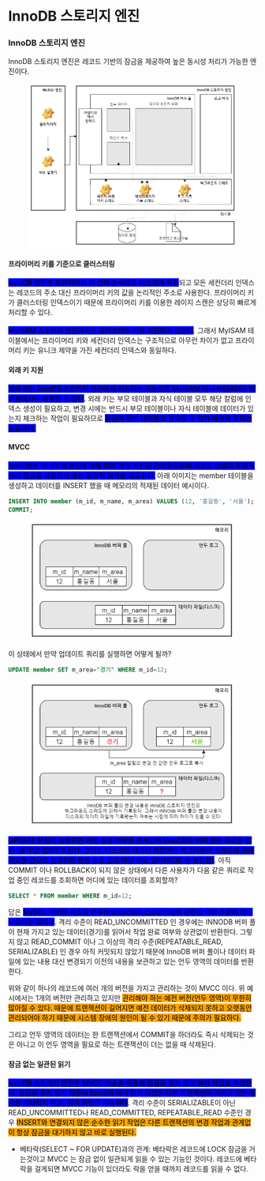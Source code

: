 # InnoDB 스토리지 엔진



### InnoDB 스토리지 엔진

InnoDB 스토리지 엔진은 레코드 기반의 잠금을 제공하여 높은 동시성 처리가 가능한 엔진이다.

<figure><img src="../../.gitbook/assets/gitbook.drawio (3).png" alt=""><figcaption></figcaption></figure>

#### 프라이머리 키를 기준으로 클러스터링

<mark style="background-color:blue;">InnoDB 엔진은 프라이머리 키 값의 순서대로 디스크에 저장</mark>되고 모든 세컨더리 인덱스는 레코드의 주소 대신 프라이머리 키의 값을 논리적인 주소로 사용한다. 프라이머리 키가 클러스터링 인덱스이기 때문에 프라이머리 키를 이용한 레이지 스캔은 상당히 빠르게 처리할 수 있다.\
\
<mark style="background-color:blue;">MyISAM 스토리지 엔진에서는 클러스터링 키를 지원하지 않는다</mark>. 그래서 MyISAM 테이블에서는 프라이머리 키와 세컨더리 인덱스는 구조적으로 아무런 차이가 없고 프라이머리 키는 유니크 제약을 가진 세컨더리 인덱스와 동일하다.



#### 외래 키 지원

<mark style="background-color:blue;">외래 키는 InnoDB 스토리지 엔진에서 지원하는 기능으로 MyISAM 이나 MEMORY 테이블에서는 사용할 수 없다</mark>. 외래 키는 부모 테이블과 자식 테이블 모두 해당 칼럼에 인덱스 생성이 필요하고, 변경 시에는 반드시 부모 테이블이나 자식 테이블에 데이터가 있는지 체크하는 작업이 필요하므로 <mark style="background-color:blue;">잠금이 여러 테이블로 전파될 수 있기 때문에 주의가 필요하다.</mark>



#### MVCC

<mark style="background-color:blue;">InnoDB는 하나의 레코드에 대해 여러 개의 버전을 관리함으로써 레코드 레벨의 트랜잭션과 잠금을 사용하지 않는 일관적 읽기를 제공한다.</mark> 아래 이미지는 member 테이블을 생성하고 데이터를 INSERT 했을 때 메모리의 적재된 데이터 예시이다. &#x20;

```sql
INSERT INTO member (m_id, m_name, m_area) VALUES (12, '홍길동', '서울');
COMMIT;
```

<div align="left">

<figure><img src="../../.gitbook/assets/04-mvcc.drawio.png" alt=""><figcaption></figcaption></figure>

</div>

이 상태에서 만약 업데이트 쿼리를 실행하면 어떻게 될까?&#x20;

```sql
UPDATE member SET m_area="경기" WHERE m_id=12;
```

<div align="left">

<figure><img src="../../.gitbook/assets/04-mvcc2.drawio.png" alt=""><figcaption></figcaption></figure>

</div>

<mark style="background-color:blue;">UPDATE 문장이 실행되면 커밋 실행 여부와 관계없이 InnoDB의 버퍼 풀은 새로운 값인 '경기'로 업데이트된다. 그리고 디스크의 데이터 파일에는 백그라운드 스레드에 의해 새로운 값으로 업데이트 됐을 수도 있고 아닐 수도 있다(ACID 는 보장함)</mark>. 아직 COMMIT 이나 ROLLBACK이 되지 않은 상태에서 다른 사용자가 다음 같은 쿼리로 작업 중인 레코드를 조회하면 어디에 있는 데이터를 조회할까?

```sql
SELECT * FROM member WHERE m_id=12;
```

답은 <mark style="background-color:blue;">MySQL 서버의 시스템 변수(transaction\_isolation)에 설정된 격리 수준에 따라 다르다는 것이다</mark>. 격리 수준이 READ\_UNCOMMITTED 인 경우에는 INNODB 버퍼 풀이 현재 가지고 있는 데이터(경기)를 읽어서 작업 완료 여부와 상관없이 반환한다. 그렇지 않고 READ\_COMMIT 이나 그 이상의 격리 수준(REPEATABLE\_READ, SERIALIZABLE) 인 경우 아직 커밋되지 않았기 때문에 InnoDB 버퍼 풀이나 데이터 파일에 있는 내용 대신 변경되기 이전의 내용을 보관하고 있는 언두 영역의 데이터를 반환한다.&#x20;

위와 같이 하나의 레코드에 여러 개의 버전을 가지고 관리하는 것이 MVCC 이다. 위 예시에서는 1개의 버전만 관리하고 있지만 <mark style="background-color:orange;">관리해야 하는 예전 버전(언두 영역)이 무한히 많아질 수 있다. 때문에 트랜잭션이 길어지면 예전 데이터가 삭제되지 못하고 오랫동안 관리되어야 하기 때문에 시스템 장애의 원인이 될 수 있기 때문에 주의가 필요하다.</mark>  &#x20;

그리고 언두 영역의 데이터는 한 트랜잭션에서 COMMIT을 하더라도 즉시 삭제되는 것은 아니고 이 언두 영역을 필요로 하는 트랜잭션이 더는 없을 때 삭제된다.



#### 잠금 없는 일관된 읽기

<mark style="background-color:blue;">InnoDB 스토리지 엔진은 MVCC 기술을 이용해 잠금을 걸지 않고 읽기 작업을 수행한다. 잠금을 걸지 않기 때문에 InnoDB 에서 읽기 작업은 다른 트랜잭션이 가지고 있는 잠금을 기다리지 않고, 읽기 작업이 가능하다</mark>. 격리 수준이 SERIALIZABLE이 아닌 READ\_UNCOMMITTED나 READ\_COMMITTED, REPEATABLE\_READ 수준인 경우 <mark style="background-color:orange;">INSERT와 연결되지 않은 순수한 읽기 작업은 다른 트랜잭션의 변경 작업과 관계없이 항상 잠금을 대기하지 않고 바로 실행된다.</mark>&#x20;

* 베타락(SELECT \~ FOR UPDATE)과의 관계: 베타락은 레코드에 LOCK 잠금을 거는것이고 MVCC 는 잠금 없이 일관되게 읽을 수 있는 기능인 것이다. 레코드에 베타락을 걸게되면 MVCC 기능이 있더라도 락을 얻을 때까지 레코드를 읽을 수 없다.



####



